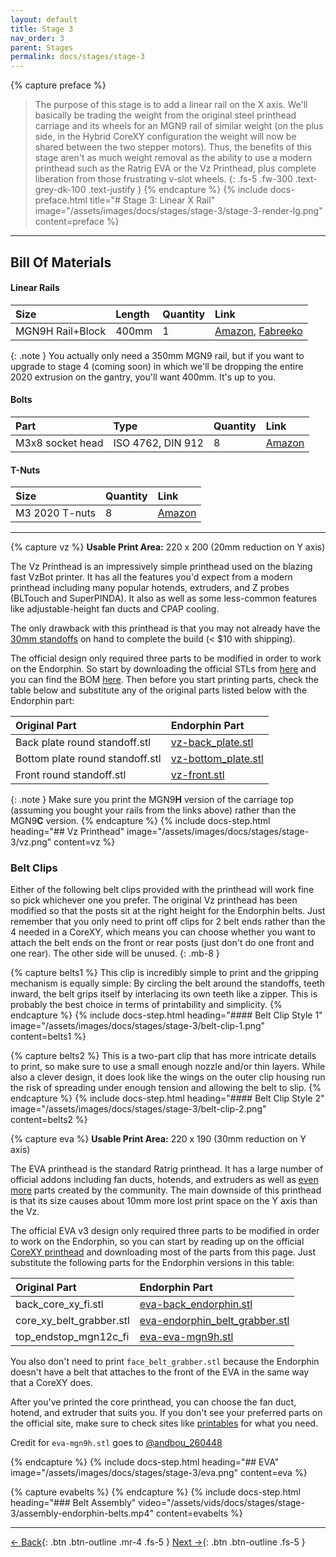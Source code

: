 ```yaml
---
layout: default
title: Stage 3
nav_order: 3
parent: Stages
permalink: docs/stages/stage-3
---
```


{% capture preface %}
> The purpose of this stage is to add a linear rail on the X axis. We'll basically be trading the weight from the original steel printhead carriage and its wheels for an MGN9 rail of similar weight (on the plus side, in the Hybrid CoreXY configuration the weight will now be shared between the two stepper motors). Thus, the benefits of this stage aren't as much weight removal as the ability to use a modern printhead such as the Ratrig EVA or the Vz Printhead, plus complete liberation from those frustrating v-slot wheels.
{: .fs-5 .fw-300 .text-grey-dk-100 .text-justify }
{% endcapture %}
{% include docs-preface.html
  title="# Stage 3: Linear X Rail"
  image="/assets/images/docs/stages/stage-3/stage-3-render-lg.png"
  content=preface
%}

---

## Bill Of Materials

#### Linear Rails

| Size             | Length | Quantity | Link                                                                                                                                                                                     |
| :--------------- | :----- | :------- | :--------------------------------------------------------------------------------------------------------------------------------------------------------------------------------------- |
| MGN9H Rail+Block | 400mm  | 1        | [Amazon](https://www.amazon.com/gp/product/B09XQ7YWPT), [Fabreeko](https://www.fabreeko.com/collections/honeybadger/products/honeybadger-mgn9h-black-steel-rails?variant=43180948685055) |

{: .note }
You actually only need a 350mm MGN9 rail, but if you want to upgrade to stage 4 (coming soon) in which we'll be dropping the entire 2020 extrusion on the gantry, you'll want 400mm. It's up to you.

#### Bolts

| Part             | Type              | Quantity | Link                                                   |
| :--------------- | :---------------- | :------- | :----------------------------------------------------- |
| M3x8 socket head | ISO 4762, DIN 912 | 8        | [Amazon](https://www.amazon.com/gp/product/B08R3GJGWT) |

#### T-Nuts

| Size           | Quantity | Link                                                   |
| :------------- | :------- | :----------------------------------------------------- |
| M3 2020 T-nuts | 8        | [Amazon](https://www.amazon.com/gp/product/B08NZMD2BJ) |

---

{% capture vz %}
**Usable Print Area:** 220 x 200 (20mm reduction on Y axis)

The Vz Printhead is an impressively simple printhead used on the blazing fast VzBot printer. It has all the features you'd expect from a modern printhead including many popular hotends, extruders, and Z probes (BLTouch and SuperPINDA). It also as well as some less-common features like adjustable-height fan ducts and CPAP cooling.

The only drawback with this printhead is that you may not already have the [30mm standoffs](https://speedyfpv.com/products/10pcs-m3x30mm-aluminum-spacer-standoff-silver-anodized?variant=37983057936557) on hand to complete the build (< $10 with shipping).

The official design only required three parts to be modified in order to work on the Endorphin. So start by downloading the official STLs from [here](https://github.com/VzBoT3D/Vz-Printhead-Printed/tree/main/STLs) and you can find the BOM [here](https://github.com/VzBoT3D/Vz-Printhead-Printed/tree/main/BOM). Then before you start printing parts, check the table below and substitute any of the original parts listed below with the Endorphin part:

| Original Part                   | Endorphin Part                                                             |
| :------------------------------ | :------------------------------------------------------------------------- |
| Back plate round standoff.stl   | [vz-back_plate.stl](https://raw.githubusercontent.com/endorphin3d/endorphin/main/STLs/stage-3/vz-back_plate.stl)     |
| Bottom plate round standoff.stl | [vz-bottom_plate.stl](https://raw.githubusercontent.com/endorphin3d/endorphin/main/STLs/stage-3/vz-bottom_plate.stl) |
| Front round standoff.stl        | [vz-front.stl](https://raw.githubusercontent.com/endorphin3d/endorphin/main/STLs/stage-3/vz-front.stl)               |

{: .note }
Make sure you print the MGN9**H** version of the carriage top (assuming you bought your rails from the links above) rather than the MGN9**C** version.
{% endcapture %}
{% include docs-step.html
  heading="## Vz Printhead"
  image="/assets/images/docs/stages/stage-3/vz.png"
  content=vz
%}

### Belt Clips

Either of the following belt clips provided with the printhead will work fine so pick whichever one you prefer. The original Vz printhead has been modified so that the posts sit at the right height for the Endorphin belts. Just remember that you only need to print off clips for 2 belt ends rather than the 4 needed in a CoreXY, which means you can choose whether you want to attach the belt ends on the front or rear posts (just don't do one front and one rear). The other side will be unused.
{: .mb-8 }

{% capture belts1 %}
This clip is incredibly simple to print and the gripping mechanism is equally simple: By circling the belt around the standoffs, teeth inward, the belt grips itself by interlacing its own teeth like a zipper. This is probably the best choice in terms of printability and simplicity.
{% endcapture %}
{% include docs-step.html
  heading="#### Belt Clip Style 1"
  image="/assets/images/docs/stages/stage-3/belt-clip-1.png"
  content=belts1
%}

{% capture belts2 %}
This is a two-part clip that has more intricate details to print, so make sure to use a small enough nozzle and/or thin layers. While also a clever design, it does look like the wings on the outer clip housing run the risk of spreading under enough tension and allowing the belt to slip.
{% endcapture %}
{% include docs-step.html
  heading="#### Belt Clip Style 2"
  image="/assets/images/docs/stages/stage-3/belt-clip-2.png"
  content=belts2
%}

{% capture eva %}
**Usable Print Area:** 220 x 190 (30mm reduction on Y axis)

The EVA printhead is the standard Ratrig printhead. It has a large number of official addons including fan ducts, hotends, and extruders as well as [even more](https://www.printables.com/search/models?q=tag:eva3) parts created by the community. The main downside of this printhead is that its size causes about 10mm more lost print space on the Y axis than the Vz.

The official EVA v3 design only required three parts to be modified in order to work on the Endorphin, so you can start by reading up on the official [CoreXY printhead](https://main.eva-3d.page/heat_insert/core/corexy) and downloading most of the parts from this page. Just substitute the following parts for the Endorphin versions in this table:

| Original Part            | Endorphin Part                                                                                   |
| :----------------------- | :----------------------------------------------------------------------------------------------- |
| back_core_xy_fi.stl      | [eva-back_endorphin.stl](https://raw.githubusercontent.com/endorphin3d/endorphin/main/STLs/stage-3/eva-back_endorphin.stl)                 |
| core_xy_belt_grabber.stl | [eva-endorphin_belt_grabber.stl](https://raw.githubusercontent.com/endorphin3d/endorphin/main/STLs/stage-3/eva-endorphin_belt_grabber.stl) |
| top_endstop_mgn12c_fi    | [eva-eva-mgn9h.stl](https://raw.githubusercontent.com/endorphin3d/endorphin/main/STLs/stage-3/eva-mgn9h.stl)                               |

You also don't need to print `face_belt_grabber.stl` because the Endorphin doesn't have a belt that attaches to the front of the EVA in the same way that a CoreXY does.

After you've printed the core printhead, you can choose the fan duct, hotend, and extruder that suits you. If you don't see your preferred parts on the official site, make sure to check sites like [printables](https://www.printables.com/search/models?q=tag:eva3) for what you need.

Credit for `eva-mgn9h.stl` goes to [@andbou_260448](https://www.printables.com/model/209376-eva-30-heat-set-mgn-9h-top-endstop)

{% endcapture %}
{% include docs-step.html
  heading="## EVA"
  image="/assets/images/docs/stages/stage-3/eva.png"
  content=eva
%}

{% capture evabelts %}
{% endcapture %}
{% include docs-step.html
  heading="### Belt Assembly"
  video="/assets/vids/docs/stages/stage-3/assembly-endorphin-belts.mp4"
  content=evabelts
%}

---

[← Back](/docs/stages/stage-2){: .btn .btn-outline .mr-4 .fs-5 } [Next →](/docs/firmware){: .btn .btn-outline .fs-5 }